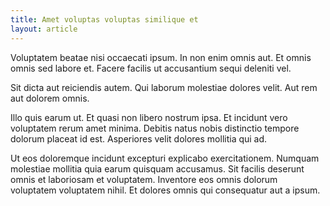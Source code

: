 ```yaml
---
title: Amet voluptas voluptas similique et
layout: article
---
```

Voluptatem beatae nisi occaecati ipsum. In non enim omnis aut. Et omnis omnis sed labore et. Facere facilis ut accusantium sequi deleniti vel.

Sit dicta aut reiciendis autem. Qui laborum molestiae dolores velit. Aut rem aut dolorem omnis.

Illo quis earum ut. Et quasi non libero nostrum ipsa. Et incidunt vero voluptatem rerum amet minima. Debitis natus nobis distinctio tempore dolorum placeat id est. Asperiores velit dolores mollitia qui ad.

Ut eos doloremque incidunt excepturi explicabo exercitationem. Numquam molestiae mollitia quia earum quisquam accusamus. Sit facilis deserunt omnis et laboriosam et voluptatem. Inventore eos omnis dolorum voluptatem voluptatem nihil. Et dolores omnis qui consequatur aut a ipsum.
